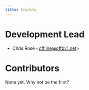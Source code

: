 ```yaml
---
title: Credits
---
```


# Development Lead

-   Chris Rose \<<offline@offby1.net>\>

# Contributors

None yet. Why not be the first?
